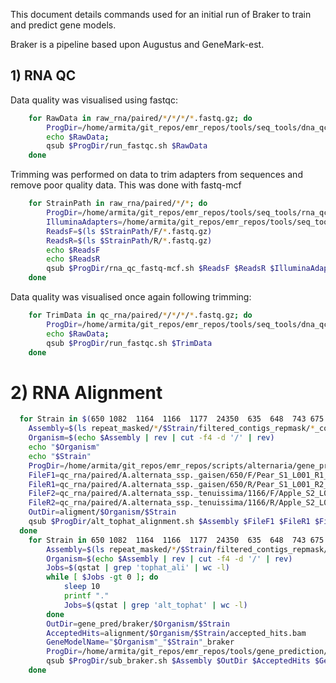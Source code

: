 
This document details commands used for an initial run of Braker to train and
predict gene models.

Braker is a pipeline based upon Augustus and GeneMark-est.

## 1) RNA QC

Data quality was visualised using fastqc:
```bash
	for RawData in raw_rna/paired/*/*/*/*.fastq.gz; do
		ProgDir=/home/armita/git_repos/emr_repos/tools/seq_tools/dna_qc
		echo $RawData;
		qsub $ProgDir/run_fastqc.sh $RawData
	done
```

Trimming was performed on data to trim adapters from
sequences and remove poor quality data. This was done with fastq-mcf

```bash
	for StrainPath in raw_rna/paired/*/*; do
		ProgDir=/home/armita/git_repos/emr_repos/tools/seq_tools/rna_qc
		IlluminaAdapters=/home/armita/git_repos/emr_repos/tools/seq_tools/ncbi_adapters.fa
		ReadsF=$(ls $StrainPath/F/*.fastq.gz)
		ReadsR=$(ls $StrainPath/R/*.fastq.gz)
		echo $ReadsF
		echo $ReadsR
		qsub $ProgDir/rna_qc_fastq-mcf.sh $ReadsF $ReadsR $IlluminaAdapters RNA
	done
```

Data quality was visualised once again following trimming:
```bash
	for TrimData in qc_rna/paired/*/*/*/*.fastq.gz; do
		ProgDir=/home/armita/git_repos/emr_repos/tools/seq_tools/dna_qc
		echo $RawData;
		qsub $ProgDir/run_fastqc.sh $TrimData
	done
```


# 2) RNA Alignment
```bash
  for Strain in $(650 1082  1164  1166  1177  24350  635  648  743 675  97.0013  97.0016); do
    Assembly=$(ls repeat_masked/*/$Strain/filtered_contigs_repmask/*_contigs_unmasked.fa)
    Organism=$(echo $Assembly | rev | cut -f4 -d '/' | rev)
    echo "$Organism"
    echo "$Strain"
    ProgDir=/home/armita/git_repos/emr_repos/scripts/alternaria/gene_pred/braker
    FileF1=qc_rna/paired/A.alternata_ssp._gaisen/650/F/Pear_S1_L001_R1_001_trim.fq.gz
    FileR1=qc_rna/paired/A.alternata_ssp._gaisen/650/R/Pear_S1_L001_R2_001_trim.fq.gz
    FileF2=qc_rna/paired/A.alternata_ssp._tenuissima/1166/F/Apple_S2_L001_R1_001_trim.fq.gz
    FileR2=qc_rna/paired/A.alternata_ssp._tenuissima/1166/R/Apple_S2_L001_R2_001_trim.fq.gz
    OutDir=aligment/$Organism/$Strain
    qsub $ProgDir/alt_tophat_alignment.sh $Assembly $FileF1 $FileR1 $FileF2 $FileR2 $OutDir
  done
	for Strain in 650 1082  1164  1166  1177  24350  635  648  743 675  97.0013  97.0016; do
		Assembly=$(ls repeat_masked/*/$Strain/filtered_contigs_repmask/*_contigs_unmasked.fa)
		Organism=$(echo $Assembly | rev | cut -f4 -d '/' | rev)
		Jobs=$(qstat | grep 'tophat_ali' | wc -l)
		while [ $Jobs -gt 0 ]; do
			sleep 10
			printf "."
			Jobs=$(qstat | grep 'alt_tophat' | wc -l)
		done
		OutDir=gene_pred/braker/$Organism/$Strain
		AcceptedHits=alignment/$Organism/$Strain/accepted_hits.bam
		GeneModelName="$Organism"_"$Strain"_braker
		ProgDir=/home/armita/git_repos/emr_repos/tools/gene_prediction/braker1
		qsub $ProgDir/sub_braker.sh $Assembly $OutDir $AcceptedHits $GeneModelName
	done
```
